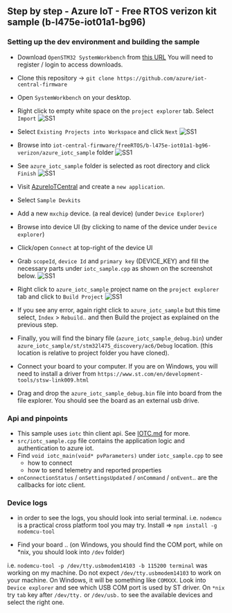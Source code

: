 ## Step by step - Azure IoT - Free RTOS verizon kit sample (b-l475e-iot01a1-bg96)

### Setting up the dev environment and building the sample

- Download `OpenSTM32 SystemWorkbench` from [this URL](http://www.openstm32.org/Downloading%2Bthe%2BSystem%2BWorkbench%2Bfor%2BSTM32%2Binstaller) You will need to register / login to access downloads.

- Clone this repository -> `git clone https://github.com/azure/iot-central-firmware`

- Open `SystemWorkbench` on your desktop.

- Right click to empty white space on the `project explorer` tab. Select `Import`
![SS1](images/ss1.png)


- Select `Existing Projects into Workspace` and click `Next`
![SS1](images/ss2.png)


- Browse into `iot-central-firmware/freeRTOS/b-l475e-iot01a1-bg96-verizon/azure_iotc_sample` folder
![SS1](images/ss3.png)


- See `azure_iotc_sample` folder is selected as root directory and click `Finish`
![SS1](images/ss4.png)


- Visit [AzureIoTCentral](https://apps.azureiotcentral.com) and create a `new application`.
- Select `Sample Devkits`
- Add a new `mxchip` device. (a real device) (under `Device Explorer`)
- Browse into device UI (by clicking to name of the device under `Device explorer`)
- Click/open `Connect` at top-right of the device UI
- Grab `scopeId`, `device Id` and `primary key` (DEVICE_KEY) and fill the necessary parts under `iotc_sample.cpp` as shown on the screenshot below.
![SS1](images/ss6.png)


- Right click to `azure_iotc_sample` project name on the `project explorer` tab and
click to `Build Project`
![SS1](images/ss5.png)


- If you see any error, again right click to `azure_iotc_sample` but this time select, `Index` > `Rebuild`.. and then Build the project as explained on the previous step.

- Finally, you will find the binary file (`azure_iotc_sample_debug.bin`) under
`azure_iotc_sample/st/stm32l475_discovery/ac6/Debug` location. (this location is relative to project folder you have cloned).

- Connect your board to your computer. If you are on Windows, you will need to install a driver from `https://www.st.com/en/development-tools/stsw-link009.html`

- Drag and drop the `azure_iotc_sample_debug.bin` file into board from the file explorer. You should see the board as an external usb drive.

### Api and pinpoints

- This sample uses `iotc` thin client api. See [IOTC.md](IOTC.md) for more.
- `src/iotc_sample.cpp` file contains the application logic and authentication to azure iot.
- Find `void iotc_main(void* pvParameters)` under `iotc_sample.cpp` to see
  - how to connect
  - how to send telemetry and reported properties
- `onConnectionStatus` / `onSettingsUpdated` / `onCommand` / `onEvent`.. are the callbacks for iotc client.

### Device logs

- in order to see the logs, you should look into serial terminal. i.e. `nodemcu` is a practical cross platform tool you may try. Install => `npm install -g nodemcu-tool`

- Find your board .. (on Windows, you should find the COM port, while on *nix, you should look into `/dev` folder)

i.e. `nodemcu-tool -p /dev/tty.usbmodem14103 -b 115200 terminal` was working on my machine. Do not expect `/dev/tty.usbmodem14103` to work on your machine. On Windows, it will be something like `COMXXX`. Look into `Device explorer` and see which USB COM port is used by ST driver. On `*nix` try `tab` key after `/dev/tty.` or `/dev/usb.` to see the available devices and select the right one.